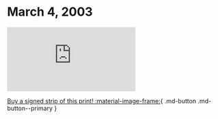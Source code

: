 # March 4, 2003

![](https://www.achewood.com/comic.php?date=03042003)

[Buy a signed strip of this print! :material-image-frame:](https://achewood-holiday-pop-up.myshopify.com/products/strip#03042003){ .md-button .md-button--primary }
